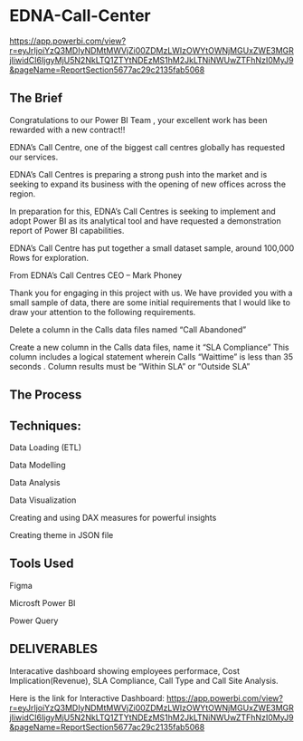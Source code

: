 # EDNA-Call-Center
https://app.powerbi.com/view?r=eyJrIjoiYzQ3MDIyNDMtMWVjZi00ZDMzLWIzOWYtOWNjMGUxZWE3MGRjIiwidCI6IjgyMjU5N2NkLTQ1ZTYtNDEzMS1hM2JkLTNiNWUwZTFhNzI0MyJ9&pageName=ReportSection5677ac29c2135fab5068
## The Brief

Congratulations to our Power BI Team , your excellent work has been rewarded with a new contract!!

EDNA’s Call Centre, one of the biggest call centres globally has requested our services.

EDNA’s Call Centres is preparing a strong push into the market and is seeking to expand its business with the opening of new offices across the region.

In preparation for this, EDNA’s Call Centres is seeking to implement and adopt Power BI as its analytical tool and have requested a demonstration report of Power BI capabilities.

EDNA’s Call Centre has put together a small dataset sample, around 100,000 Rows for exploration.

From EDNA’s Call Centres CEO – Mark Phoney

Thank you for engaging in this project with us. We have provided you with a small sample of data, there are some initial requirements that I would like to draw your attention to the following requirements.

Delete a column in the Calls data files named “Call Abandoned”

Create a new column in the Calls data files, name it “SLA Compliance” This column includes a logical statement wherein Calls “Waittime” is less than 35 seconds . Column results must be “Within SLA” or “Outside SLA”

## The Process 

## Techniques:

Data Loading (ETL)

Data Modelling

Data Analysis

Data Visualization

Creating and using DAX measures for powerful insights

Creating theme in JSON file

## Tools Used

Figma

Microsft Power BI 

Power Query

## DELIVERABLES

Interacative dashboard showing employees performace, Cost Implication(Revenue), SLA Compliance, Call Type and Call Site Analysis.

Here is the link for Interactive Dashboard: https://app.powerbi.com/view?r=eyJrIjoiYzQ3MDIyNDMtMWVjZi00ZDMzLWIzOWYtOWNjMGUxZWE3MGRjIiwidCI6IjgyMjU5N2NkLTQ1ZTYtNDEzMS1hM2JkLTNiNWUwZTFhNzI0MyJ9&pageName=ReportSection5677ac29c2135fab5068
